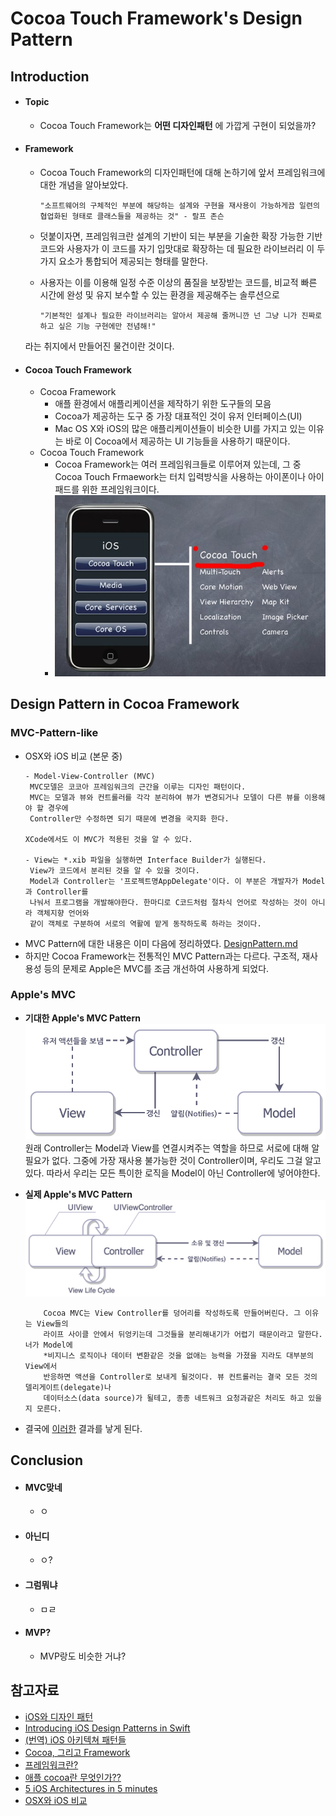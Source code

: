 # Cocoa Touch Framework's Design Pattern

## Introduction
* #### Topic
  * Cocoa Touch Framework는 __**어떤 디자인패턴**__ 에 가깝게 구현이 되었을까?

* #### Framework
  * Cocoa Touch Framework의 디자인패턴에 대해 논하기에 앞서 프레임워크에 대한 개념을 알아보았다.

        "소프트웨어의 구체적인 부분에 해당하는 설계와 구현을 재사용이 가능하게끔 일련의 협업화된 형태로 클래스들을 제공하는 것" - 랄프 존슨
  * 덧붙이자면, 프레임워크란 설계의 기반이 되는 부분을 기술한  확장 가능한 기반 코드와
사용자가 이 코드를 자기 입맛대로 확장하는 데 필요한 라이브러리 이 두 가지 요소가 통합되어 제공되는 형태를 말한다.
  * 사용자는 이를 이용해 일정 수준 이상의 품질을 보장받는 코드를, 비교적 빠른 시간에 완성 및 유지 보수할 수 있는 환경을 제공해주는 솔루션으로

        "기본적인 설계나 필요한 라이브러리는 알아서 제공해 줄꺼니깐 넌 그냥 니가 진짜로 하고 싶은 기능 구현에만 전념해!"
  라는 취지에서 만들어진 물건이란 것이다.
* #### Cocoa Touch Framework
  * Cocoa Framework
    * 애플 환경에서 애플리케이션을 제작하기 위한 도구들의 모음
    * Cocoa가 제공하는 도구 중 가장 대표적인 것이 유저 인터페이스(UI)
    * Mac OS X와 iOS의 많은 애플리케이션들이 비슷한 UI를 가지고 있는 이유는 바로 이 Cocoa에서 제공하는 UI 기능들을 사용하기 때문이다.
  * Cocoa Touch Framework
    * Cocoa Framework는 여러 프레임워크들로 이루어져 있는데, 그 중 Cocoa Touch Frmaework는 터치 입력방식을 사용하는 아이폰이나 아이패드를 위한 프레임워크이다.
    * ![Cocoa Touch Framework](img/Cocoa_Touch.jpg "Cocoa_Touch")


## Design Pattern in Cocoa Framework

### MVC-Pattern-like

  * OSX와 iOS 비교 (본문 중)
    ```
    - Model-View-Controller (MVC)
     MVC모델은 코코아 프레임워크의 근간을 이루는 디자인 패턴이다.
     MVC는 모델과 뷰와 컨트롤러를 각각 분리하여 뷰가 변경되거나 모델이 다른 뷰를 이용해야 할 경우에
     Controller만 수정하면 되기 때문에 변경을 국지화 한다.

    XCode에서도 이 MVC가 적용된 것을 알 수 있다.

    - View는 *.xib 파일을 실행하면 Interface Builder가 실행된다.
     View가 코드에서 분리된 것을 알 수 있을 것이다.
     Model과 Controller는 '프로젝트명AppDelegate'이다. 이 부분은 개발자가 Model과 Controller를
     나눠서 프로그램을 개발해야한다. 한마디로 C코드처럼 절차식 언어로 작성하는 것이 아니라 객체지향 언어와
     같이 객체로 구분하여 서로의 역활에 맡게 동작하도록 하라는 것이다.
    ```
  * MVC Pattern에 대한 내용은 이미 다음에 정리하였다. [DesignPattern.md](./DesignPattern.md)
  * 하지만 Cocoa Framework는 전통적인 MVC Pattern과는 다르다. 구조적, 재사용성 등의 문제로 Apple은 MVC를 조금 개선하여 사용하게 되었다.

### Apple's MVC
  * **기대한 Apple's MVC Pattern**
     ![expected_MVC](img/expected_Cocoa_MVC.png "expected_MVC")
           원래 Controller는 Model과 View를 연결시켜주는 역할을 하므로 서로에 대해 알필요가 없다.
           그중에 가장 재사용 불가능한 것이 Controller이며, 우리도 그걸 알고있다. 따라서 우리는 모든
           특이한 로직을 Model이 아닌 Controller에 넣어야한다.
  * **실제 Apple's MVC Pattern**
     ![real_MVC](img/realistic_Cocoa_MVC.png "real_MVC")

            Cocoa MVC는 View Controller를 덩어리를 작성하도록 만들어버린다. 그 이유는 View들의
            라이프 사이클 안에서 뒤엉키는데 그것들을 분리해내기가 어렵기 때문이라고 말한다. 너가 Model에
            *비지니스 로직이나 데이터 변환같은 것을 없애는 능력을 가졌을 지라도 대부분의 View에서
            반응하면 액션을 Controller로 보내게 될것이다. 뷰 컨트롤러는 결국 모든 것의 델리게이트(delegate)나
            데이터소스(data source)가 될테고, 종종 네트워크 요청과같은 처리도 하고 있을지 모른다.
  * 결국에 [이러한](img/Cocoa_Touch.jpg) 결과를 낳게 된다.

## Conclusion
* #### MVC맞네
  * ㅇ
* #### 아닌디
  * ㅇ?
* #### 그럼뭐냐
  * ㅁㄹ
* #### MVP?
  * MVP랑도 비슷한 거냐?

## 참고자료
* [iOS와 디자인 패턴](http://10apps.tistory.com/153)
* [Introducing iOS Design Patterns in Swift](https://www.raywenderlich.com/86477/introducing-ios-design-patterns-in-swift-part-1)
* [(번역) iOS 아키텍쳐 패턴들](http://blog.canapio.com/43)
* [Cocoa, 그리고 Framework](http://pole2win.tistory.com/entry/Objective-C-cocoa-core-foundation)
* [프레임워크란?](http://jokergt.tistory.com/89)
* [애플 cocoa란 무엇인가??](http://m.blog.naver.com/web4click/110167390575)
* [5 iOS Architectures in 5 minutes](http://slides.com/borlov/arch/fullscreen#/)
* [OSX와 iOS 비교](http://blog.naver.com/PostView.nhn?blogId=huns21&logNo=120193330920&parentCategoryNo=&categoryNo=&viewDate=&isShowPopularPosts=false&from=postView)
